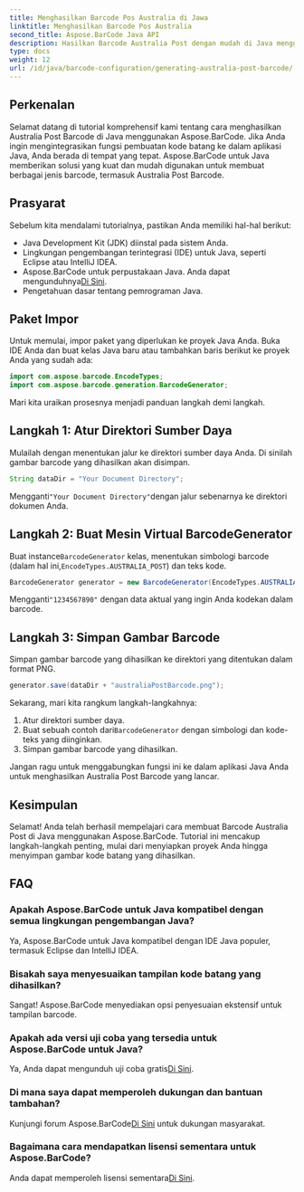 ```yaml
---
title: Menghasilkan Barcode Pos Australia di Jawa
linktitle: Menghasilkan Barcode Pos Australia
second_title: Aspose.BarCode Java API
description: Hasilkan Barcode Australia Post dengan mudah di Java menggunakan Aspose.BarCode. Ikuti tutorial langkah demi langkah kami untuk integrasi yang lancar.
type: docs
weight: 12
url: /id/java/barcode-configuration/generating-australia-post-barcode/
---
```


## Perkenalan

Selamat datang di tutorial komprehensif kami tentang cara menghasilkan Australia Post Barcode di Java menggunakan Aspose.BarCode. Jika Anda ingin mengintegrasikan fungsi pembuatan kode batang ke dalam aplikasi Java, Anda berada di tempat yang tepat. Aspose.BarCode untuk Java memberikan solusi yang kuat dan mudah digunakan untuk membuat berbagai jenis barcode, termasuk Australia Post Barcode.

## Prasyarat

Sebelum kita mendalami tutorialnya, pastikan Anda memiliki hal-hal berikut:

- Java Development Kit (JDK) diinstal pada sistem Anda.
- Lingkungan pengembangan terintegrasi (IDE) untuk Java, seperti Eclipse atau IntelliJ IDEA.
-  Aspose.BarCode untuk perpustakaan Java. Anda dapat mengunduhnya[Di Sini](https://releases.aspose.com/barcode/java/).
- Pengetahuan dasar tentang pemrograman Java.

## Paket Impor

Untuk memulai, impor paket yang diperlukan ke proyek Java Anda. Buka IDE Anda dan buat kelas Java baru atau tambahkan baris berikut ke proyek Anda yang sudah ada:

```java
import com.aspose.barcode.EncodeTypes;
import com.aspose.barcode.generation.BarcodeGenerator;
```

Mari kita uraikan prosesnya menjadi panduan langkah demi langkah.

## Langkah 1: Atur Direktori Sumber Daya

Mulailah dengan menentukan jalur ke direktori sumber daya Anda. Di sinilah gambar barcode yang dihasilkan akan disimpan.

```java
String dataDir = "Your Document Directory";
```

 Mengganti`"Your Document Directory"`dengan jalur sebenarnya ke direktori dokumen Anda.

## Langkah 2: Buat Mesin Virtual BarcodeGenerator

 Buat instance`BarcodeGenerator` kelas, menentukan simbologi barcode (dalam hal ini,`EncodeTypes.AUSTRALIA_POST`) dan teks kode.

```java
BarcodeGenerator generator = new BarcodeGenerator(EncodeTypes.AUSTRALIA_POST, "1234567890");
```

 Mengganti`"1234567890"` dengan data aktual yang ingin Anda kodekan dalam barcode.

## Langkah 3: Simpan Gambar Barcode

Simpan gambar barcode yang dihasilkan ke direktori yang ditentukan dalam format PNG.

```java
generator.save(dataDir + "australiaPostBarcode.png");
```

Sekarang, mari kita rangkum langkah-langkahnya:

1. Atur direktori sumber daya.
2.  Buat sebuah contoh dari`BarcodeGenerator` dengan simbologi dan kode-teks yang diinginkan.
3. Simpan gambar barcode yang dihasilkan.

Jangan ragu untuk menggabungkan fungsi ini ke dalam aplikasi Java Anda untuk menghasilkan Australia Post Barcode yang lancar.

## Kesimpulan

Selamat! Anda telah berhasil mempelajari cara membuat Barcode Australia Post di Java menggunakan Aspose.BarCode. Tutorial ini mencakup langkah-langkah penting, mulai dari menyiapkan proyek Anda hingga menyimpan gambar kode batang yang dihasilkan.

## FAQ

### Apakah Aspose.BarCode untuk Java kompatibel dengan semua lingkungan pengembangan Java?
Ya, Aspose.BarCode untuk Java kompatibel dengan IDE Java populer, termasuk Eclipse dan IntelliJ IDEA.

### Bisakah saya menyesuaikan tampilan kode batang yang dihasilkan?
Sangat! Aspose.BarCode menyediakan opsi penyesuaian ekstensif untuk tampilan barcode.

### Apakah ada versi uji coba yang tersedia untuk Aspose.BarCode untuk Java?
 Ya, Anda dapat mengunduh uji coba gratis[Di Sini](https://releases.aspose.com/).

### Di mana saya dapat memperoleh dukungan dan bantuan tambahan?
 Kunjungi forum Aspose.BarCode[Di Sini](https://forum.aspose.com/c/barcode/13) untuk dukungan masyarakat.

### Bagaimana cara mendapatkan lisensi sementara untuk Aspose.BarCode?
 Anda dapat memperoleh lisensi sementara[Di Sini](https://purchase.aspose.com/temporary-license/).